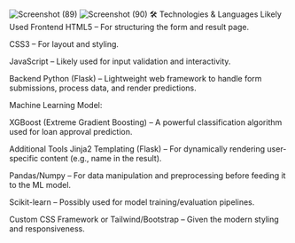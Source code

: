 ![Screenshot (89)](https://github.com/user-attachments/assets/6d65b6f8-89ed-4a66-ab07-106e1ad876aa)
![Screenshot (90)](https://github.com/user-attachments/assets/2431b578-d12c-4f3f-aa88-4b5991e7f463)
🛠️ Technologies & Languages Likely Used
Frontend
HTML5 – For structuring the form and result page.

CSS3 – For layout and styling.

JavaScript – Likely used for input validation and interactivity.

Backend
Python (Flask) – Lightweight web framework to handle form submissions, process data, and render predictions.

Machine Learning Model:

XGBoost (Extreme Gradient Boosting) – A powerful classification algorithm used for loan approval prediction.

Additional Tools
Jinja2 Templating (Flask) – For dynamically rendering user-specific content (e.g., name in the result).

Pandas/Numpy – For data manipulation and preprocessing before feeding it to the ML model.

Scikit-learn – Possibly used for model training/evaluation pipelines.

Custom CSS Framework or Tailwind/Bootstrap – Given the modern styling and responsiveness.
